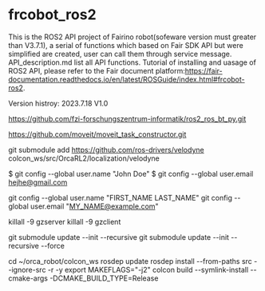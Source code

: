 # frcobot_ros2
This is the ROS2 API project of Fairino robot(sofeware version must greater than V3.7.1), a serial of functions which based on Fair SDK API but were simplified are created, user can call them through service message.
API_description.md list all API functions.
Tutorial of installing and uasage of ROS2 API, please refer to the Fair document platform:https://fair-documentation.readthedocs.io/en/latest/ROSGuide/index.html#frcobot-ros2.

Version histroy:
2023.7.18 V1.0


https://github.com/fzi-forschungszentrum-informatik/ros2_ros_bt_py.git

https://github.com/moveit/moveit_task_constructor.git


git submodule add https://github.com/ros-drivers/velodyne colcon_ws/src/OrcaRL2/localization/velodyne


$ git config --global user.name "John Doe" $ git config --global user.email hejhe@gmail.com

git config --global user.name "FIRST_NAME LAST_NAME"
git config --global user.email "MY_NAME@example.com"

killall -9 gzserver
killall -9 gzclient


git submodule update --init --recursive
git submodule update --init --recursive --force

cd ~/orca_robot/colcon_ws
rosdep update
rosdep install --from-paths src --ignore-src -r -y
export MAKEFLAGS="-j2"
colcon build --symlink-install --cmake-args -DCMAKE_BUILD_TYPE=Release